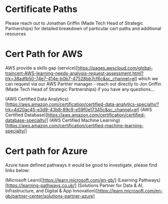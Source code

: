 # Certificate Paths

Please reach out to Jonathan Griffin (Made Tech Head of Strategic Partnerships) for detailed breakdown of particular cert paths and additional resources

# Cert Path for AWS

AWS provide a skills gap (service)[https://pages.awscloud.com/global-traincert-AWS-learning-needs-analysis-request-assessment.html?trk=38adfb50-74e7-414e-b0b7-47528bb7cf6c&sc_channel=el] which we can request via our AWS Partner manager - reach out directly to Jon Griffin (Made Tech Head of Strategic Partnerships) if you have any questions...

(AWS Certified Data Analytics)[https://aws.amazon.com/certification/certified-data-analytics-specialty/?trk=4d20ac45-e3d9-43b8-89c9-e59f0e17345c&sc_channel=el]
(AWS Certified Database)[https://aws.amazon.com/certification/certified-database-specialty/]
(AWS Certified Machine Learning)[https://aws.amazon.com/certification/certified-machine-learning-specialty/]

# Cert path for Azure 

Azure have defined pathways it would be good to investigate, please find links below:

(Microsoft Learn)[https://learn.microsoft.com/en-gb/]
(Learning Pathways)[https://learning-pathways.co.uk/]
(Solutions Partner for Data & AI, Infrastructure, and Digital & App Innovation)[https://learn.microsoft.com/en-gb/partner-center/solutions-partner-azure]
